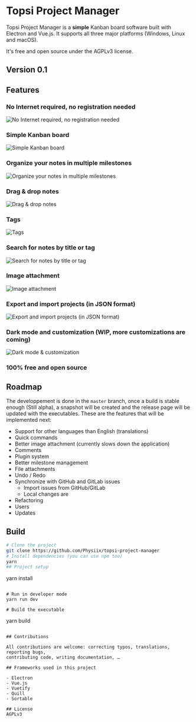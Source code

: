 # Topsi Project Manager

Topsi Project Manager is a **simple** Kanban board software built with Electron
and Vue.js. It supports all three major platforms (Windows, Linux and macOS).

It's free and open source under the AGPLv3 license.

## Version 0.1

## Features

### **No** Internet required, **no** registration needed

![No Internet required, no registration needed](https://user-images.githubusercontent.com/2964165/44611105-6e920e00-a7cd-11e8-99d3-fa9d172e1fd7.png)

### Simple Kanban board

![Simple Kanban board](https://user-images.githubusercontent.com/2964165/44611113-7b166680-a7cd-11e8-8909-077bd7ec87c7.png)

### Organize your notes in multiple milestones

![Organize your notes in multiple milestones](https://user-images.githubusercontent.com/2964165/44611155-ad27c880-a7cd-11e8-89fa-acf0dea717cb.png)

### Drag & drop notes

![Drag & drop notes](https://user-images.githubusercontent.com/2964165/44611998-c1ba8f80-a7d2-11e8-9675-30ac9bc203e4.gif)

### Tags

![Tags](https://user-images.githubusercontent.com/2964165/44611830-b6b32f80-a7d1-11e8-91d3-66175c503978.gif)

### Search for notes by title or tag

![Search for notes by title or tag](https://user-images.githubusercontent.com/2964165/44611789-63d97800-a7d1-11e8-9410-cef3776b779b.gif)

### Image attachment

![Image attachment](https://user-images.githubusercontent.com/2964165/44611858-de09fc80-a7d1-11e8-90a1-f0b3a695e108.gif)

### Export and import projects (in JSON format)

![Export and import projects (in JSON format)](https://user-images.githubusercontent.com/2964165/44611163-b87af400-a7cd-11e8-8364-1424e3d24682.png)

### Dark mode and customization (WIP, more customizations are coming)

![Dark mode & customization](https://user-images.githubusercontent.com/2964165/44612138-e95e2780-a7d3-11e8-84b5-96533faf9888.gif)

### 100% free and open source

## Roadmap

The developpement is done in the `master` branch, once a build is stable enough (Still alpha), a snapshot will be created and the release page will be updated with the executables.
These are the features that will be implemented next:

-   Support for other languages than English (translations)
-   Quick commands
-   Better image attachment (currently slows down the application)
-   Comments
-   Plugin system
-   Better milestone management
-   File attachments
-   Undo / Redo
-   Synchronize with GitHub and GitLab issues
    -   Import issues from GitHub/GitLab
    -   Local changes are
-   Refactoring
-   Users
-   Updates

## Build

```bash
# Clone the project
git clone https://github.com/Physiix/topsi-project-manager
# Install dependencies (you can use npm too)
yarn
## Project setup
```

yarn install

```

# Run in developer mode
yarn run dev

# Build the executable
```

yarn build

```

## Contributions

All contributions are welcome: correcting typos, translations, reporting bugs,
contributing code, writing documentation, …

## Frameworks used in this project

- Electron
- Vue.js
- Vuetify
- Quill
- Sortable

## License
AGPLv3
```
